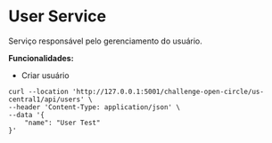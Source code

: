 # User Service

Serviço responsável pelo gerenciamento do usuário.

**Funcionalidades:**

- Criar usuário

```
curl --location 'http://127.0.0.1:5001/challenge-open-circle/us-central1/api/users' \
--header 'Content-Type: application/json' \
--data '{
    "name": "User Test"
}'
```
